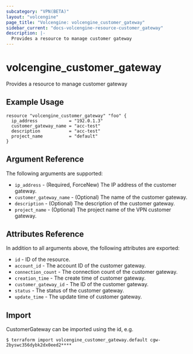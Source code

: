 ```yaml
---
subcategory: "VPN(BETA)"
layout: "volcengine"
page_title: "Volcengine: volcengine_customer_gateway"
sidebar_current: "docs-volcengine-resource-customer_gateway"
description: |-
  Provides a resource to manage customer gateway
---
```

# volcengine_customer_gateway
Provides a resource to manage customer gateway
## Example Usage
```hcl
resource "volcengine_customer_gateway" "foo" {
  ip_address            = "192.0.1.3"
  customer_gateway_name = "acc-test"
  description           = "acc-test"
  project_name          = "default"
}
```
## Argument Reference
The following arguments are supported:
* `ip_address` - (Required, ForceNew) The IP address of the customer gateway.
* `customer_gateway_name` - (Optional) The name of the customer gateway.
* `description` - (Optional) The description of the customer gateway.
* `project_name` - (Optional) The project name of the VPN customer gateway.

## Attributes Reference
In addition to all arguments above, the following attributes are exported:
* `id` - ID of the resource.
* `account_id` - The account ID of the customer gateway.
* `connection_count` - The connection count of the customer gateway.
* `creation_time` - The create time of customer gateway.
* `customer_gateway_id` - The ID of the customer gateway.
* `status` - The status of the customer gateway.
* `update_time` - The update time of customer gateway.


## Import
CustomerGateway can be imported using the id, e.g.
```
$ terraform import volcengine_customer_gateway.default cgw-2byswc356dybk2dx0eed2****
```

